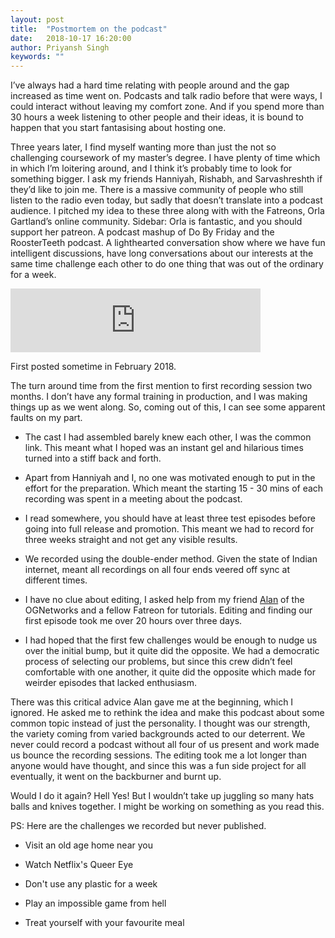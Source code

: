 ```yaml
---
layout: post
title:  "Postmortem on the podcast"
date:   2018-10-17 16:20:00
author: Priyansh Singh
keywords: ""
---
```

I’ve always had a hard time relating with people around and the gap increased as time went on. Podcasts and talk radio before that were ways, I could interact without leaving my comfort zone. And if you spend more than 30 hours a week listening to other people and their ideas, it is bound to happen that you start fantasising about hosting one.

Three years later, I find myself wanting more than just the not so challenging coursework of my master’s degree. I have plenty of time which in which I’m loitering around, and I think it’s probably time to look for something bigger. I ask my friends Hanniyah, Rishabh, and Sarvashreshth if they’d like to join me. There is a massive community of people who still listen to the radio even today, but sadly that doesn’t translate into a podcast audience. I pitched my idea to these three along with with the Fatreons, Orla Gartland’s online community. Sidebar: Orla is fantastic, and you should support her patreon. A podcast mashup of Do By Friday and the RoosterTeeth podcast. A lighthearted conversation show where we have fun intelligent discussions, have long conversations about our interests at the same time challenge each other to do one thing that was out of the ordinary for a week.

<iframe src="https://anchor.fm/death-to-monotony/embed/episodes/Episode-1--I-have-a-fanny-pack-e1b4n9/a-a32qtl" width="400px" height="102px" frameborder="0"></iframe>

First posted sometime in February 2018. 

The turn around time from the first mention to first recording session two months. I don’t have any formal training in production, and I was making things up as we went along. So, coming out of this, I can see some apparent faults on my part.

*   The cast I had assembled barely knew each other, I was the common link. This meant what I hoped was an instant gel and hilarious times turned into a stiff back and forth.&nbsp;

*   Apart from Hanniyah and I, no one was motivated enough to put in the effort for the preparation. Which meant the starting 15 - 30 mins of each recording was spent in a meeting about the podcast.&nbsp;

*   I read somewhere, you should have at least three test episodes before going into full release and promotion. This meant we had to record for three weeks straight and not get any visible results.&nbsp;
*   We recorded using the double-ender method. Given the state of Indian internet, meant all recordings on all four ends veered off sync at different times.
*   I have no clue about editing, I asked help from my friend&nbsp;[Alan](https://twitter.com/chaess)&nbsp;of the OGNetworks and a fellow Fatreon for tutorials. Editing and finding our first episode took me over 20 hours over three days.
*   I had hoped that the first few challenges would be enough to nudge us over the initial bump, but it quite did the opposite. We had a democratic process of selecting our problems, but since this crew didn’t feel comfortable with one another, it quite did the opposite which made for weirder episodes that lacked enthusiasm.

There was this critical advice Alan gave me at the beginning, which I ignored. He asked me to rethink the idea and make this podcast about some common topic instead of just the personality. I thought was our strength, the variety coming from varied backgrounds acted to our deterrent. We never could record a podcast without all four of us present and work made us bounce the recording sessions. The editing took me a lot longer than anyone would have thought, and since this was a fun side project for all eventually, it went on the backburner and burnt up.

Would I do it again? Hell Yes! But I wouldn’t take up juggling so many hats balls and knives together. I might be working on something as you read this.

PS: Here are the challenges we recorded but never published.

*   Visit an old age home near you&nbsp;

*   Watch Netflix's Queer Eye&nbsp;

*   Don't use any plastic for a week&nbsp;

*   Play an impossible game from hell&nbsp;

*   Treat yourself with your favourite meal